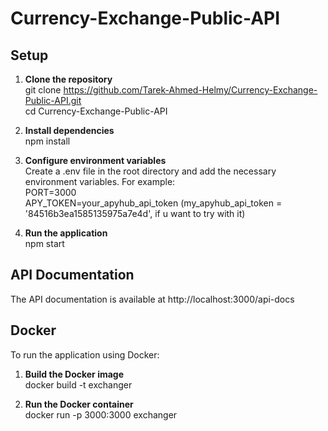 # Currency-Exchange-Public-API

## Setup

1. **Clone the repository** <br>
   git clone https://github.com/Tarek-Ahmed-Helmy/Currency-Exchange-Public-API.git <br>
   cd Currency-Exchange-Public-API
   
2. **Install dependencies** <br>
   npm install

3. **Configure environment variables** <br>
   Create a .env file in the root directory and add the necessary environment variables. For example: <br>
     PORT=3000 <br>
     APY_TOKEN=your_apyhub_api_token (my_apyhub_api_token = '84516b3ea1585135975a7e4d', if u want to try with it)

4. **Run the application** <br>
   npm start

## API Documentation <br>
The API documentation is available at http://localhost:3000/api-docs

## Docker <br>
To run the application using Docker:

1. **Build the Docker image** <br>
   docker build -t exchanger

2. **Run the Docker container** <br>
   docker run -p 3000:3000 exchanger
